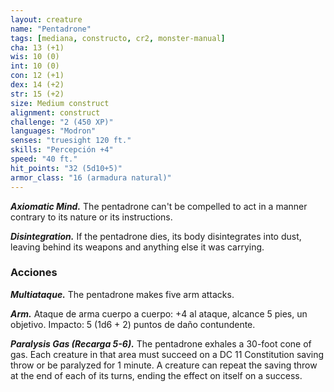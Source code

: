 ```yaml
---
layout: creature
name: "Pentadrone"
tags: [mediana, constructo, cr2, monster-manual]
cha: 13 (+1)
wis: 10 (0)
int: 10 (0)
con: 12 (+1)
dex: 14 (+2)
str: 15 (+2)
size: Medium construct
alignment: construct
challenge: "2 (450 XP)"
languages: "Modron"
senses: "truesight 120 ft."
skills: "Percepción +4"
speed: "40 ft."
hit_points: "32 (5d10+5)"
armor_class: "16 (armadura natural)"
---
```


***Axiomatic Mind.*** The pentadrone can't be compelled to act in a manner contrary to its nature or its instructions.

***Disintegration.*** If the pentadrone dies, its body disintegrates into dust, leaving behind its weapons and anything else it was carrying.

### Acciones

***Multiataque.*** The pentadrone makes five arm attacks.

***Arm.*** Ataque de arma cuerpo a cuerpo: +4 al ataque, alcance 5 pies, un objetivo. Impacto: 5 (1d6 + 2) puntos de daño contundente.

***Paralysis Gas (Recarga 5-6).*** The pentadrone exhales a 30-foot cone of gas. Each creature in that area must succeed on a DC 11 Constitution saving throw or be paralyzed for 1 minute. A creature can repeat the saving throw at the end of each of its turns, ending the effect on itself on a success.